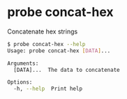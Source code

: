 # probe concat-hex

Concatenate hex strings

```bash
$ probe concat-hex --help
Usage: probe concat-hex [DATA]...

Arguments:
  [DATA]...  The data to concatenate

Options:
  -h, --help  Print help
```
